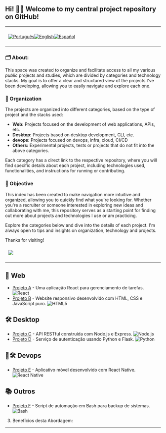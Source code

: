<p align="center">
  <h2>
    Hi! 👋🏻 Welcome to my central project repository on GitHub!  
  </h2>
</p>

---

<div style="display: flex; align-items: center; padding: 10px;">
  <span>
    <a href="https://github.com/rocunha09/rocunha09">
      <img src="https://img.shields.io/badge/-Português-green?style=for-the-badge" alt="Português">
    </a>
  </span>

  <span>
    <a href="https://github.com/rocunha09/rocunha09/README_EN">
      <img src="https://img.shields.io/badge/-English-blue?style=for-the-badge" alt="English">
    </a>
  </span>

  <span>
    <a href="https://github.com/rocunha09/rocunha09_es">
      <img src="https://img.shields.io/badge/-Español-red?style=for-the-badge" alt="Español">
    </a>
  </span>
</div>

---

### 🗂️ About:
This space was created to organize and facilitate access to all my various *public* projects and studies, which are divided by categories and technology stacks. My goal is to offer a clear and structured view of the projects I've been developing, allowing you to easily navigate and explore each one.

### 📌  Organization
The projects are organized into different categories, based on the type of project and the stacks used:
<ul>
  <li>
    <strong>Web:</strong> Projects focused on the development of web applications, APIs, etc.
  </li>
  <li>
    <strong>Desktop:</strong> Projects based on desktop development, CLI, etc.
  <li>
    <strong>devops:</strong> Projects focused on devops, infra, cloud, CI/CD
  </li>
  <li>
    <strong>Others:</strong> Experimental projects, tests or projects that do not fit into the above categories.
  </li>
</ul>

Each category has a direct link to the respective repository, where you will find specific details about each project, including technologies used, functionalities, and instructions for running or contributing.

### 🎯 Objective

This index has been created to make navigation more intuitive and organized, allowing you to quickly find what you're looking for. Whether you're a recruiter or someone interested in exploring new ideas and collaborating with me, this repository serves as a starting point for finding out more about projects and technologies I use or am practicing.

Explore the categories below and dive into the details of each project.
I'm always open to tips and insights on organization, technology and projects.

Thanks for visiting!


<div style="display: flex; align-items: center; padding: 10px;">
  <span>
    <a href="https://www.linkedin.com/in/rafaelcunha09/" target="_blank">
      <img src="https://img.shields.io/badge/LinkedIn-0077B5?style=for-the-badge&logo=linkedin&logoColor=white"/>
    </a>
  </span>
</div>

---

## 🚀 Web
- [Projeto A](https://github.com/usuario/projeto-a) - Uma aplicação React para gerenciamento de tarefas. ![React](https://img.shields.io/badge/React-18.0.0-blue)
- [Projeto B](https://github.com/usuario/projeto-b) - Website responsivo desenvolvido com HTML, CSS e JavaScript puro. ![HTML5](https://img.shields.io/badge/HTML-5-orange)

## 🛠️ Desktop
- [Projeto C](https://github.com/usuario/projeto-c) - API RESTful construída com Node.js e Express. ![Node.js](https://img.shields.io/badge/Node.js-14.0.0-green)
- [Projeto D](https://github.com/usuario/projeto-d) - Serviço de autenticação usando Python e Flask. ![Python](https://img.shields.io/badge/Python-3.8-blue)

## 🚀🛠️ Devops
- [Projeto E](https://github.com/usuario/projeto-e) - Aplicativo móvel desenvolvido com React Native. ![React Native](https://img.shields.io/badge/React_Native-0.64-blue)

## 📚 Outros
- [Projeto F](https://github.com/usuario/projeto-f) - Script de automação em Bash para backup de sistemas. ![Bash](https://img.shields.io/badge/Bash-5.0-lightgrey)

3. Benefícios desta Abordagem:

---
